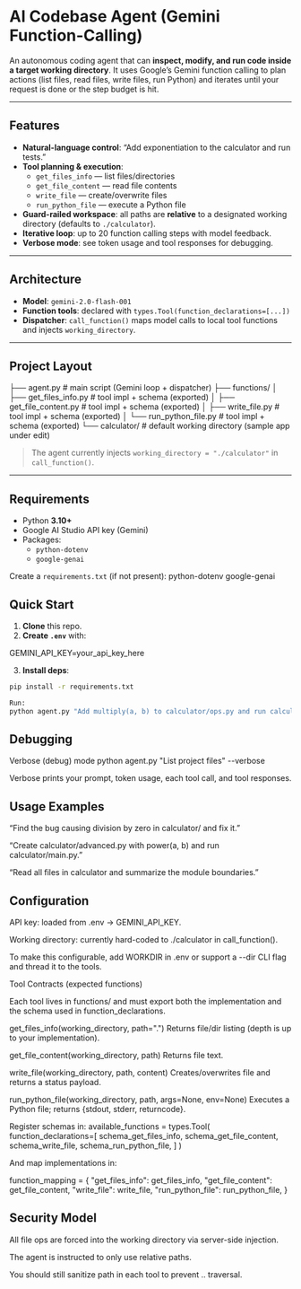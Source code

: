 # AI Codebase Agent (Gemini Function-Calling)

An autonomous coding agent that can **inspect, modify, and run code inside a target working directory**. It uses Google’s Gemini function calling to plan actions (list files, read files, write files, run Python) and iterates until your request is done or the step budget is hit.

---

## Features

- **Natural-language control**: “Add exponentiation to the calculator and run tests.”
- **Tool planning & execution**:
  - `get_files_info` — list files/directories
  - `get_file_content` — read file contents
  - `write_file` — create/overwrite files
  - `run_python_file` — execute a Python file
- **Guard-railed workspace**: all paths are **relative** to a designated working directory (defaults to `./calculator`).
- **Iterative loop**: up to 20 function calling steps with model feedback.
- **Verbose mode**: see token usage and tool responses for debugging.

---

## Architecture



- **Model**: `gemini-2.0-flash-001`
- **Function tools**: declared with `types.Tool(function_declarations=[...])`
- **Dispatcher**: `call_function()` maps model calls to local tool functions and injects `working_directory`.

---

## Project Layout


├── agent.py # main script (Gemini loop + dispatcher)
├── functions/
│ ├── get_files_info.py # tool impl + schema (exported)
│ ├── get_file_content.py # tool impl + schema (exported)
│ ├── write_file.py # tool impl + schema (exported)
│ └── run_python_file.py # tool impl + schema (exported)
└── calculator/ # default working directory (sample app under edit)

> The agent currently injects `working_directory = "./calculator"` in `call_function()`.

---

## Requirements

- Python **3.10+**
- Google AI Studio API key (Gemini)
- Packages:
  - `python-dotenv`
  - `google-genai`

Create a `requirements.txt` (if not present):
python-dotenv
google-genai

## Quick Start

1. **Clone** this repo.
2. **Create `.env`** with:

GEMINI_API_KEY=your_api_key_here

3. **Install deps**:
```bash
pip install -r requirements.txt

Run:
python agent.py "Add multiply(a, b) to calculator/ops.py and run calculator/main.py"
```
## Debugging
Verbose (debug) mode
python agent.py "List project files" --verbose

Verbose prints your prompt, token usage, each tool call, and tool responses.

## Usage Examples

“Find the bug causing division by zero in calculator/ and fix it.”

“Create calculator/advanced.py with power(a, b) and run calculator/main.py.”

“Read all files in calculator and summarize the module boundaries.”

## Configuration

API key: loaded from .env → GEMINI_API_KEY.

Working directory: currently hard-coded to ./calculator in call_function().

To make this configurable, add WORKDIR in .env or support a --dir CLI flag and thread it to the tools.

Tool Contracts (expected functions)

Each tool lives in functions/ and must export both the implementation and the schema used in function_declarations.

get_files_info(working_directory, path=".")
Returns file/dir listing (depth is up to your implementation).

get_file_content(working_directory, path)
Returns file text.

write_file(working_directory, path, content)
Creates/overwrites file and returns a status payload.

run_python_file(working_directory, path, args=None, env=None)
Executes a Python file; returns {stdout, stderr, returncode}.

Register schemas in:
available_functions = types.Tool(
    function_declarations=[
        schema_get_files_info,
        schema_get_file_content,
        schema_write_file,
        schema_run_python_file,
    ]
)

And map implementations in:

function_mapping = {
    "get_files_info": get_files_info,
    "get_file_content": get_file_content,
    "write_file": write_file,
    "run_python_file": run_python_file,
}

## Security Model

All file ops are forced into the working directory via server-side injection.

The agent is instructed to only use relative paths.

You should still sanitize path in each tool to prevent .. traversal.



